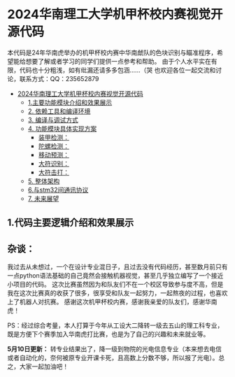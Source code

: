 # 2024华南理工大学机甲杯校内赛视觉开源代码
本代码是24年华南虎举办的机甲杯校内赛中华南虤队的色块识别与瞄准程序，希望能给想要了解或者学习的同学们提供一点参考和帮助。
由于个人水平实在有限，代码也十分粗浅，如有纰漏还请多多包涵......（哭
也欢迎各位一起交流和讨论，联系方式：QQ：235652879
<!-- TOC -->

- [2024华南理工大学机甲杯校内赛视觉开源代码](#2024华南理工大学机甲杯校内赛视觉开源代码)
  - [1.主要功能模块介绍和效果展示](#1主要功能模块介绍和效果展示)
  - [2. 依赖工具和编译环境](#2-依赖工具和编译环境)
  - [3. 编译与调试方式](#3-编译与调试方式)
  - [4. 功能模块具体实现方案](#4-功能模块具体实现方案)
    - [装甲检测：](#装甲检测)
    - [陀螺检测：](#陀螺检测)
    - [移动预测：](#移动预测)
    - [大符识别：](#大符识别)
    - [大符击打：](#大符击打)
  - [5. 整体架构](#5-整体架构)
  - [6.与stm32间通讯协议](#6与stm32间通讯协议)
  - [7. 未来展望](#7-未来展望)

## 1.代码主要逻辑介绍和效果展示


## 杂谈：
我过去从未想过，一个在设计专业混日子，且过去没有代码经历，甚至数月前只有一点python语法基础的自己竟然会接触机器视觉，甚至几乎独立编写了一个接近小项目的代码。
这次比赛虽然因为和队友们不在一个校区导致参与度不高，但是我在这次比赛真的收获了很多，很享受和队友一起努力，一起熬夜的过程，也喜欢上了机器人对抗赛。
感谢这次机甲杯校内赛，感谢我亲爱的队友们，感谢华南虎！

PS：经过综合考量，本人打算于今年从工设大二降转一级去五山的理工科专业，既是方便下个赛季加入华南虎打比赛，也是为了自己的兴趣和未来就业等。

**5月10日更新：** 转专业结果出了，降一级到物院的光电信息专业（本来想去电信或者自动化的，奈何被原专业开课卡死，且高数上分数不够，所以报了光电）。总之，大家一起加油吧！
